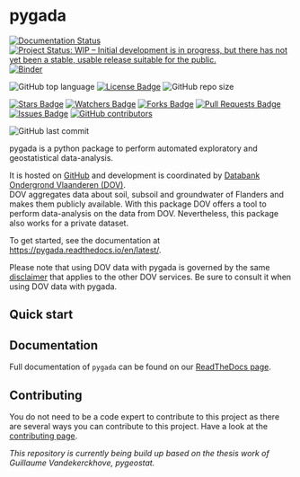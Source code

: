 # pygada
[![Documentation Status](https://readthedocs.org/projects/pygada/badge/?version=latest)](https://pygada.readthedocs.io/en/latest/?badge=latest)
[![Project Status: WIP – Initial development is in progress, but there has not yet been a stable, usable release suitable for the public.](https://www.repostatus.org/badges/latest/wip.svg)](https://www.repostatus.org/#wip)
[![Binder](https://mybinder.org/badge_logo.svg)](https://mybinder.org/v2/gh/dov-vlaanderen/pygada/main?filepath=docs%2Fnotebooks)

![GitHub top language](https://img.shields.io/github/languages/top/DOV-Vlaanderen/pygada)
<a href="https://github.com/DOV-Vlaanderen/pygada/blob/master/LICENSE"><img src="https://img.shields.io/github/license/DOV-Vlaanderen/pygada?color=2b9348" alt="License Badge"/></a>
![GitHub repo size](https://img.shields.io/github/repo-size/DOV-Vlaanderen/pygada)

<a href="https://github.com/DOV-Vlaanderen/pygada/stargazers"><img src="https://img.shields.io/github/stars/DOV-Vlaanderen/pygada" alt="Stars Badge"/></a>
<a href="https://github.com/DOV-Vlaanderen/pygada/watchers"><img src="https://img.shields.io/github/watchers/DOV-Vlaanderen/pygada" alt="Watchers Badge"/></a>
<a href="https://github.com/DOV-Vlaanderen/pygada/network/members"><img src="https://img.shields.io/github/forks/DOV-Vlaanderen/pygada" alt="Forks Badge"/></a>
<a href="https://github.com/DOV-Vlaanderen/pygada/pulls"><img src="https://img.shields.io/github/issues-pr/DOV-Vlaanderen/pygada" alt="Pull Requests Badge"/></a>
<a href="https://github.com/DOV-Vlaanderen/pygada/issues"><img src="https://img.shields.io/github/issues/DOV-Vlaanderen/pygada" alt="Issues Badge"/></a>
<a href="https://github.com/DOV-Vlaanderen/pygada/graphs/contributors"><img alt="GitHub contributors" src="https://img.shields.io/github/contributors/DOV-Vlaanderen/pygada?color=2b9348"></a>

![GitHub last commit](https://img.shields.io/github/last-commit/DOV-Vlaanderen/pygada)

pygada is a python package to perform automated exploratory and geostatistical data-analysis.

It is hosted on [GitHub](https://github.com/DOV-Vlaanderen/pygada) and development is coordinated by [Databank Ondergrond Vlaanderen (DOV)](https://www.dov.vlaanderen.be). \
DOV aggregates data about soil, subsoil and groundwater of Flanders and makes them publicly available.
With this package DOV offers a tool to perform data-analysis on the data from DOV. Nevertheless, this package also works for a private dataset.

To get started, see the documentation at https://pygada.readthedocs.io/en/latest/.

Please note that using DOV data with pygada is governed by the same [disclaimer](https://www.dov.vlaanderen.be/page/disclaimer) that applies to the other DOV services. Be sure to consult it when using DOV data with pygada.

## Quick start

## Documentation

Full documentation of `pygada` can be found on our [ReadTheDocs page](https://pygada.readthedocs.io).

## Contributing

You do not need to be a code expert to contribute to this project as there are several ways you can contribute to
this project. Have a look at the [contributing page](https://pygada.readthedocs.io/en/latest/contributing.html).

*This repository is currently being build up based on the thesis work of Guillaume Vandekerckhove, pygeostat.*
